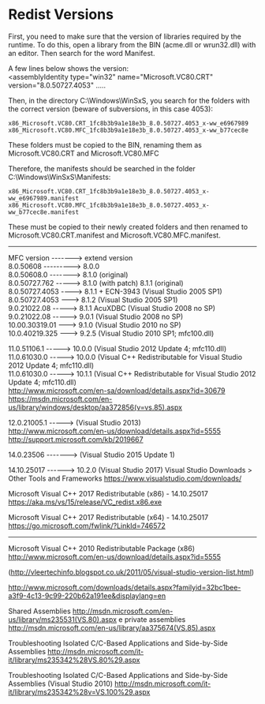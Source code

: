 # Redist Versions

First, you need to make sure that the version of libraries required by the runtime.
To do this, open a library from the BIN (acme.dll or wrun32.dll) with an editor.
Then search for the word Manifest.

A few lines below shows the version:  
<assemblyIdentity type="win32" name="Microsoft.VC80.CRT" version="8.0.50727.4053" .....

Then, in the directory C:\Windows\WinSxS, you search for the folders with the correct version (beware of subversions, in this case 4053):

```
x86_Microsoft.VC80.CRT_1fc8b3b9a1e18e3b_8.0.50727.4053_x-ww_e6967989
x86_Microsoft.VC80.MFC_1fc8b3b9a1e18e3b_8.0.50727.4053_x-ww_b77cec8e
```

These folders must be copied to the BIN, renaming them as Microsoft.VC80.CRT and Microsoft.VC80.MFC

Therefore, the manifests should be searched in the folder C:\Windows\WinSxS\Manifests:

```
x86_Microsoft.VC80.CRT_1fc8b3b9a1e18e3b_8.0.50727.4053_x-ww_e6967989.manifest
x86_Microsoft.VC80.MFC_1fc8b3b9a1e18e3b_8.0.50727.4053_x-ww_b77cec8e.manifest
```

These must be copied to their newly created folders and then renamed to Microsoft.VC80.CRT.manifest and Microsoft.VC80.MFC.manifest.


---


MFC version -------> extend version  
8.0.50608 ---------> 8.0.0  
8.0.50608.0 -------> 8.1.0 (original)  
8.0.50727.762 -----> 8.1.0 (with patch) 8.1.1 (original)  
8.0.50727.4053 ----> 8.1.1 + ECN-3943 (Visual Studio 2005 SP1)  
8.0.50727.4053 ---> 8.1.2 (Visual Studio 2005 SP1)  
9.0.21022.08 -----> 8.1.1 AcuXDBC (Visual Studio 2008 no SP)  
9.0.21022.08 -----> 9.0.1 (Visual Studio 2008 no SP)  
10.00.30319.01 ---> 9.1.0 (Visual Studio 2010 no SP)  
10.0.40219.325 ---> 9.2.5 (Visual Studio 2010 SP1; mfc100.dll)  

11.0.51106.1 -----> 10.0.0 (Visual Studio 2012 Update 4; mfc110.dll)  
11.0.61030.0 -----> 10.0.0 (Visual C++ Redistributable for Visual Studio 2012 Update 4; mfc110.dll)  
11.0.61030.0 -----> 10.1.1 (Visual C++ Redistributable for Visual Studio 2012 Update 4; mfc110.dll)  
http://www.microsoft.com/en-sa/download/details.aspx?id=30679  
https://msdn.microsoft.com/en-us/library/windows/desktop/aa372856(v=vs.85).aspx  

12.0.21005.1 -----> (Visual Studio 2013)  
http://www.microsoft.com/en-us/download/details.aspx?id=5555  
http://support.microsoft.com/kb/2019667  

14.0.23506 -------> (Visual Studio 2015 Update 1)

14.10.25017 ------> 10.2.0 (Visual Studio 2017)
Visual Studio Downloads > Other Tools and Frameworks
https://www.visualstudio.com/downloads/

Microsoft Visual C++ 2017 Redistributable (x86) - 14.10.25017
https://aka.ms/vs/15/release/VC_redist.x86.exe

Microsoft Visual C++ 2017 Redistributable (x64) - 14.10.25017
https://go.microsoft.com/fwlink/?LinkId=746572

---

Microsoft Visual C++ 2010 Redistributable Package (x86)
http://www.microsoft.com/en-us/download/details.aspx?id=5555

(http://vleertechinfo.blogspot.co.uk/2011/05/visual-studio-version-list.html)

http://www.microsoft.com/downloads/details.aspx?familyid=32bc1bee-a3f9-4c13-9c99-220b62a191ee&displaylang=en


Shared Assemblies
http://msdn.microsoft.com/en-us/library/ms235531(VS.80).aspx
e private assemblies
http://msdn.microsoft.com/en-us/library/aa375674(VS.85).aspx


Troubleshooting Isolated C/C-Based Applications and Side-by-Side Assemblies
http://msdn.microsoft.com/it-it/library/ms235342%28VS.80%29.aspx

Troubleshooting Isolated C/C-Based Applications and Side-by-Side Assemblies (Visual Studio 2010)
http://msdn.microsoft.com/it-it/library/ms235342%28v=VS.100%29.aspx
